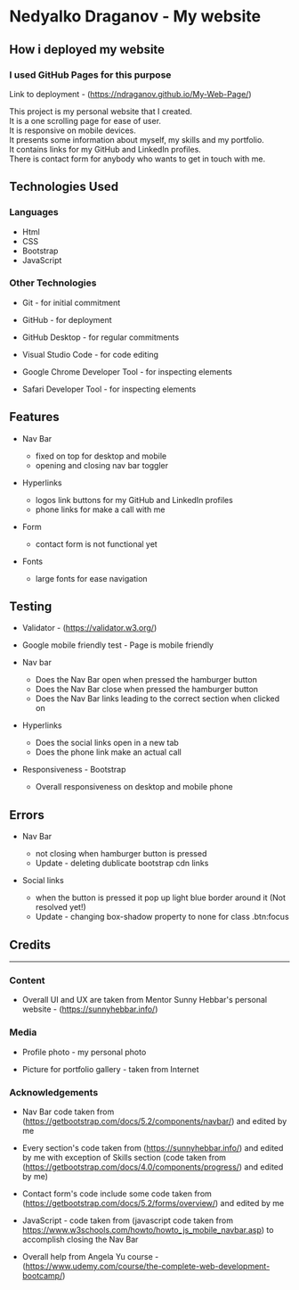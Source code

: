 # Nedyalko Draganov - My website

## How i deployed my website

### I used GitHub Pages for this purpose

Link to deployment - (https://ndraganov.github.io/My-Web-Page/)

This project is my personal website that I created.<br/>
It is a one scrolling page for ease of user.<br/>
It is responsive on mobile devices.<br/>
It presents some information about myself, my skills and my portfolio.<br/>
It contains links for my GitHub and LinkedIn profiles.<br/>
There is contact form for anybody who wants to get in touch with me.<br/>

## Technologies Used

### Languages

* Html
* CSS
* Bootstrap
* JavaScript

### Other Technologies

* Git - for initial commitment

* GitHub - for deployment

* GitHub Desktop - for regular commitments

* Visual Studio Code - for code editing

* Google Chrome Developer Tool - for inspecting elements

* Safari Developer Tool - for inspecting elements


## Features

* Nav Bar
  - fixed on top for desktop and mobile
  - opening and closing nav bar toggler

* Hyperlinks
  - logos link buttons for my GitHub and LinkedIn profiles
  - phone links for make a call with me

* Form
  - contact form is not functional yet

* Fonts
  - large fonts for ease navigation

## Testing

* Validator - (https://validator.w3.org/)

* Google mobile friendly test - Page is mobile friendly

* Nav bar
  - Does the Nav Bar open when pressed the hamburger button
  - Does the Nav Bar close when pressed the hamburger button
  - Does the Nav Bar links leading to the correct section when clicked on 

* Hyperlinks
  - Does the social links open in a new tab
  - Does the phone link make an actual call

* Responsiveness - Bootstrap
  - Overall responsiveness on desktop and mobile phone

## Errors

* Nav Bar
  - not closing when hamburger button is pressed
  - Update - deleting dublicate bootstrap cdn links

* Social links
  - when the button is pressed it pop up light blue border around it (Not resolved yet!)
  - Update - changing box-shadow property to none for class .btn:focus

## Credits

---

### Content

* Overall UI and UX are taken from Mentor Sunny Hebbar's personal website - (https://sunnyhebbar.info/)

### Media

* Profile photo - my personal photo

* Picture for portfolio gallery - taken from Internet

### Acknowledgements

* Nav Bar code taken from (https://getbootstrap.com/docs/5.2/components/navbar/) and edited by me

* Every section's code taken from (https://sunnyhebbar.info/) and edited by me with exception of Skills section (code taken from (https://getbootstrap.com/docs/4.0/components/progress/) and edited by me)

* Contact form's code include some code taken from (https://getbootstrap.com/docs/5.2/forms/overview/) and edited by me

* JavaScript - code taken from (javascript code taken from https://www.w3schools.com/howto/howto_js_mobile_navbar.asp) to accomplish closing the Nav Bar

* Overall help from Angela Yu course - (https://www.udemy.com/course/the-complete-web-development-bootcamp/)
